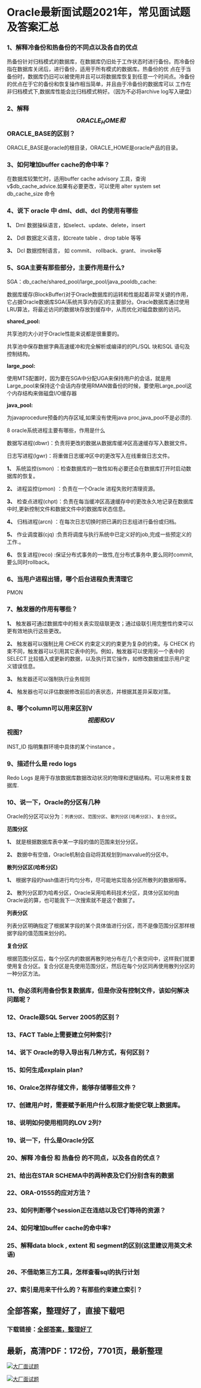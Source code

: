 # Oracle最新面试题2021年，常见面试题及答案汇总







### 1、解释冷备份和热备份的不同点以及各自的优点

热备份针对归档模式的数据库，在数据库仍旧处于工作状态时进行备份。而冷备份指在数据库关闭后，进行备份，适用于所有模式的数据库。热备份的优 点在于当备份时，数据库仍旧可以被使用并且可以将数据库恢复到任意一个时间点。冷备份的优点在于它的备份和恢复操作相当简单，并且由于冷备份的数据库可以 工作在非归档模式下,数据库性能会比归档模式稍好。（因为不必将archive log写入硬盘）


### 2、解释$$ORACLE_HOME和$$ORACLE_BASE的区别？

ORACLE_BASE是oracle的根目录，ORACLE_HOME是oracle产品的目录。


### 3、如何增加buffer cache的命中率？

在数据库较繁忙时，适用buffer cache advisory 工具，查询v$db_cache_advice.如果有必要更改，可以使用 alter system set db_cache_size 命令


### 4、说下 oracle 中 dml、ddl、dcl 的使用有哪些

**1、** Dml 数据操纵语言，如select、update、delete，insert

**2、** Ddl 数据定义语言，如create table 、drop table 等等

**3、** Dcl 数据控制语言， 如 commit、 rollback、grant、 invoke等


### 5、SGA主要有那些部分，主要作用是什么?

SGA：db_cache/shared_pool/large_pool/java_pooldb_cache:

数据库缓存(BlockBuffer)对于Oracle数据库的运转和性能起着非常关键的作用，它占据Oracle数据库SGA(系统共享内存区)的主要部分。Oracle数据库通过使用LRU算法，将最近访问的数据块存放到缓存中，从而优化对磁盘数据的访问。

**shared_pool:**

共享池的大小对于Oracle性能来说都是很重要的。

共享池中保存数据字典高速缓冲和完全解析或编译的的PL/SQL 块和SQL 语句及控制结构。

**large_pool:**

使用MTS配置时，因为要在SGA中分配UGA来保持用户的会话，就是用Large_pool来保持这个会话内存使用RMAN做备份的时候，要使用Large_pool这个内存结构来做磁盘I/O缓存器

**java_pool:**

为javaprocedure预备的内存区域,如果没有使用java proc,java_pool不是必须的.

8 oracle系统进程主要有哪些，作用是什么

数据写进程(dbwr)：负责将更改的数据从数据库缓冲区高速缓存写入数据文件。

日志写进程(lgwr)：将重做日志缓冲区中的更改写入在线重做日志文件。

**1、** 系统监控(smon) ：检查数据库的一致性如有必要还会在数据库打开时启动数据库的恢复。

**2、** 进程监控(pmon) ：负责在一个Oracle 进程失败时清理资源。

**3、** 检查点进程(chpt)：负责在每当缓冲区高速缓存中的更改永久地记录在数据库中时,更新控制文件和数据文件中的数据库状态信息。

**4、** 归档进程(arcn) ：在每次日志切换时把已满的日志组进行备份或归档。

**5、** 作业调度器(cjq) :负责将调度与执行系统中已定义好的job,完成一些预定义的工作.。

**6、** 恢复进程(reco) :保证分布式事务的一致性,在分布式事务中,要么同时commit,要么同时rollback。


### 6、当用户进程出错，哪个后台进程负责清理它

PMON


### 7、触发器的作用有哪些？

**1、** 触发器可通过数据库中的相关表实现级联更改；通过级联引用完整性约束可以更有效地执行这些更改。

**2、** 触发器可以强制比用 CHECK 约束定义的约束更为复杂的约束。与 CHECK 约束不同，触发器可以引用其它表中的列。例如，触发器可以使用另一个表中的 SELECT 比较插入或更新的数据，以及执行其它操作，如修改数据或显示用户定义错误信息。

**3、** 触发器还可以强制执行业务规则

**4、** 触发器也可以评估数据修改前后的表状态，并根据其差异采取对策。


### 8、哪个column可以用来区别V$$视图和GV$$视图?

INST_ID 指明集群环境中具体的某个instance 。


### 9、描述什么是 redo logs

Redo Logs 是用于存放数据库数据改动状况的物理和逻辑结构。可以用来修复数据库.


### 10、说一下，Oracle的分区有几种

Oracle的分区可以分为：`列表分区`、`范围分区`、`散列分区(哈希分区)`、`复合分区`。

**范围分区**

**1、** 就是根据数据库表中某一字段的值的范围来划分分区。

**2、** 数据中有空值，Oracle机制会自动将其规划到maxvalue的分区中。

**散列分区区(哈希分区)**

**1、** 根据字段的hash值进行均匀分布，尽可能地实现各分区所散列的数据相等。

**2、** 散列分区即为哈希分区，Oracle采用哈希码技术分区，具体分区如何由Oracle说的算，也可能我下一次搜索就不是这个数据了。

**列表分区**

列表分区明确指定了根据某字段的某个具体值进行分区，而不是像范围分区那样根据字段的值范围来划分的。

**复合分区**

根据范围分区后，每个分区内的数据再散列地分布在几个表空间中，这样我们就要使用复合分区。复合分区是先使用范围分区，然后在每个分区同再使用散列分区的一种分区方法。


### 11、你必须利用备份恢复数据库，但是你没有控制文件，该如何解决问题呢？
### 12、Oracle跟SQL Server 2005的区别？
### 13、FACT Table上需要建立何种索引?
### 14、说下 Oracle的导入导出有几种方式，有何区别？
### 15、如何生成explain plan?
### 16、Oralce怎样存储文件，能够存储哪些文件？
### 17、创建用户时，需要赋予新用户什么权限才能使它联上数据库。
### 18、说明如何使用相同的LOV 2列?
### 19、说一下，什么是Oracle分区
### 20、解释 冷备份 和 热备份 的不同点，以及各自的优点？
### 21、给出在STAR SCHEMA中的两种表及它们分别含有的数据
### 22、ORA-01555的应对方法？
### 23、如何判断哪个session正在连结以及它们等待的资源？
### 24、如何增加buffer cache的命中率?
### 25、解释data block , extent 和 segment的区别(这里建议用英文术语)
### 26、不借助第三方工具，怎样查看sql的执行计划
### 27、索引是用来干什么的？有那些约束建立索引？




## 全部答案，整理好了，直接下载吧

### 下载链接：[全部答案，整理好了](https://www.souyunku.com/wp-content/uploads/weixin/githup-weixin-2.png)




## 最新，高清PDF：172份，7701页，最新整理

[![大厂面试题](https://www.souyunku.com/wp-content/uploads/weixin/mst.png "架构师专栏")](https://www.souyunku.com/wp-content/uploads/weixin/githup-weixin.png "架构师专栏")

[![大厂面试题](https://www.souyunku.com/wp-content/uploads/weixin/githup-weixin.png "架构师专栏")](https://www.souyunku.com/wp-content/uploads/weixin/githup-weixin.png "架构师专栏")
